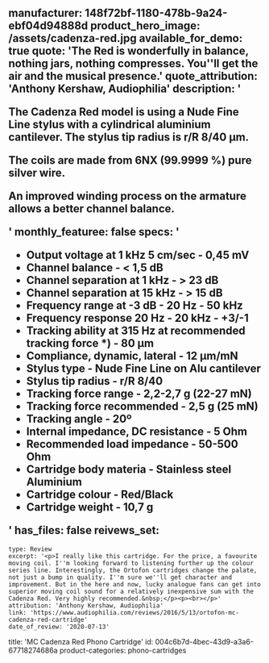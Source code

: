 manufacturer: 148f72bf-1180-478b-9a24-ebf04d94888d
product_hero_image: /assets/cadenza-red.jpg
available_for_demo: true
quote: 'The Red is wonderfully in balance, nothing jars, nothing compresses. You''ll get the air and the musical presence.'
quote_attribution: 'Anthony Kershaw, Audiophilia'
description: '<p>The Cadenza Red model is using a Nude Fine Line stylus with a cylindrical aluminium cantilever. The stylus tip radius is r/R 8/40 µm.</p><p>The coils are made from 6NX (99.9999 %) pure silver wire.</p><p>An improved winding process on the armature allows a better channel balance.</p>'
monthly_featuree: false
specs: '<ul><li>Output voltage at 1 kHz 5 cm/sec - 0,45 mV<br></li><li>Channel balance - &lt; 1,5 dB<br></li><li>Channel separation at 1 kHz - &gt; 23 dB<br></li><li>Channel separation at 15 kHz - &gt; 15 dB<br></li><li>Frequency range at -3 dB - 20 Hz - 50 kHz<br></li><li>Frequency response 20 Hz - 20 kHz - +3/-1<br></li><li>Tracking ability at 315 Hz at recommended tracking force *) - 80 μm<br></li><li>Compliance, dynamic, lateral - 12 μm/mN<br></li><li>Stylus type - Nude Fine Line on Alu cantilever<br></li><li>Stylus tip radius - r/R 8/40<br></li><li>Tracking force range - 2,2-2,7 g (22-27 mN)<br></li><li>Tracking force recommended - 2,5 g (25 mN)<br></li><li>Tracking angle - 20º<br></li><li>Internal impedance, DC resistance - 5 Ohm<br></li><li>Recommended load impedance - 50-500 Ohm<br></li><li>Cartridge body materia - Stainless steel Aluminium<br></li><li>Cartridge colour - Red/Black<br></li><li>Cartridge weight - 10,7 g<br></li></ul>'
has_files: false
reivews_set:
  -
    type: Review
    excerpt: '<p>I really like this cartridge. For the price, a favourite moving coil. I''m looking forward to listening further up the colour series line. Interestingly, the Ortofon cartridges change the palate, not just a bump in quality. I''m sure we''ll get character and improvement. But in the here and now, lucky analogue fans can get into superior moving coil sound for a relatively inexpensive sum with the Cadenza Red. Very highly recommended.&nbsp;</p><p><br></p>'
    attribution: 'Anthony Kershaw, Audiophilia'
    link: 'https://www.audiophilia.com/reviews/2016/5/13/ortofon-mc-cadenza-red-cartridge'
    date_of_review: '2020-07-13'
title: 'MC Cadenza Red Phono Cartridge'
id: 004c6b7d-4bec-43d9-a3a6-67718274686a
product-categories: phono-cartridges
